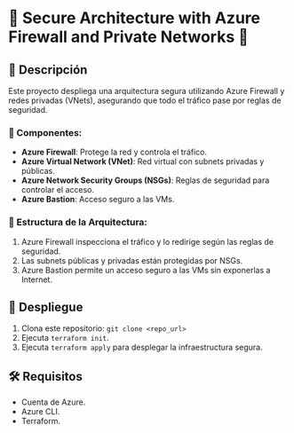 # 🔐 Secure Architecture with Azure Firewall and Private Networks 🔐

## 📝 Descripción
Este proyecto despliega una arquitectura segura utilizando Azure Firewall y redes privadas (VNets), asegurando que todo el tráfico pase por reglas de seguridad.

### 🔧 Componentes:
- **Azure Firewall**: Protege la red y controla el tráfico.
- **Azure Virtual Network (VNet)**: Red virtual con subnets privadas y públicas.
- **Azure Network Security Groups (NSGs)**: Reglas de seguridad para controlar el acceso.
- **Azure Bastion**: Acceso seguro a las VMs.

### 📂 Estructura de la Arquitectura:
1. Azure Firewall inspecciona el tráfico y lo redirige según las reglas de seguridad.
2. Las subnets públicas y privadas están protegidas por NSGs.
3. Azure Bastion permite un acceso seguro a las VMs sin exponerlas a Internet.

## 🚀 Despliegue
1. Clona este repositorio: `git clone <repo_url>`
2. Ejecuta `terraform init`.
3. Ejecuta `terraform apply` para desplegar la infraestructura segura.

## 🛠️ Requisitos
- Cuenta de Azure.
- Azure CLI.
- Terraform.

